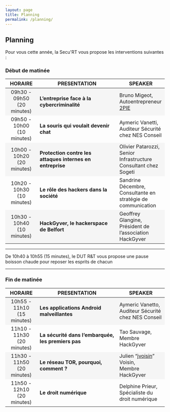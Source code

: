 ```yaml
---
layout: page
title: Planning
permalink: /planning/
---
```


## Planning

Pour vous cette année, la Secu'RT vous propose les interventions suivantes :

### Début de matinée

<table>
  <thead>
    <tr>
      <th style="text-align: center; width: 20%">HORAIRE</th>
      <th style="width: 50%">PRESENTATION</th>
      <th style="width: 30%">SPEAKER</th>
    </tr>
  </thead>
  <tbody>
    <tr style="background-color: #f5f5f5;">
      <td style="text-align: center">09h30 - 09h50 <br>(20 minutes)</td>
      <td><strong>L’entreprise face à la cybercriminalité</strong></td>
      <td>Bruno Migeot,<br>Autoentrepreneur <a href="http://www.2pie.fr/">2PIE</a></td>
    </tr>
    <tr>
      <td style="text-align: center">09h50 - 10h00 <br>(10 minutes)</td>
      <td><strong>La souris qui voulait devenir chat</strong></td>
      <td>Aymeric Vanetti,<br>Auditeur Sécurité chez NES Conseil</td>
    </tr>
    <tr style="background-color: #f5f5f5;">
      <td style="text-align: center">10h00 - 10h20 <br>(20 minutes)</td>
      <td><strong>Protection contre les attaques internes en entreprise</strong></td>
      <td>Olivier Patarozzi,<br>Senior Infrastructure Consultant chez Sogeti</td>
    </tr>
    <tr>
      <td style="text-align: center">10h20 - 10h30 <br>(10 minutes)</td>
      <td><strong>Le rôle des hackers dans la société</strong></td>
      <td>Sandrine Décembre,<br>Consultante en stratégie de communication</td>
    </tr>
    <tr style="background-color: #f5f5f5;">
      <td style="text-align: center">10h30 - 10h40 <br>(10 minutes)</td>
      <td><strong>HackGyver, le hackerspace de Belfort</strong></td>
      <td>Geoffrey Glangine,<br>Président de l’association HackGyver</td>
    </tr>
  </tbody>
</table>

<div>
    <hr>
    <p>De 10h40 à 10h55 (15 minutes), le DUT R&amp;T vous propose une pause boisson chaude pour reposer les esprits de chacun</p>
    <hr>
</div>

### Fin de matinée

<table>
  <thead>
    <tr>
      <th style="text-align: center; width: 20%">HORAIRE</th>
      <th style="width: 50%">PRESENTATION</th>
      <th style="width: 30%">SPEAKER</th>
    </tr>
  </thead>
  <tbody>
    <tr style="background-color: #f5f5f5;">
      <td style="text-align: center">10h55 - 11h10 <br>(15 minutes)</td>
      <td><strong>Les applications Android malveillantes</strong></td>
      <td>Aymeric Vanetto,<br>Auditeur Sécurité chez NES Conseil</td>
    </tr>
    <tr>
      <td style="text-align: center">11h10 - 11h30 <br>(20 minutes)</td>
      <td><strong>La sécurité dans l’embarquée, les premiers pas</strong></td>
      <td>Tao Sauvage,<br>Membre HackGyver</td>
    </tr>
    <tr style="background-color: #f5f5f5;">
      <td style="text-align: center">11h30 - 11h50 <br>(20 minutes)</td>
      <td><strong>Le réseau TOR, pourquoi, comment ?</strong></td>
      <td>Julien “<a href="https://dustri.org/">jvoisin</a>” Voisin,<br>Membre HackGyver</td>
    </tr>
    <tr>
      <td style="text-align: center">11h50 - 12h10 <br>(20 minutes)</td>
      <td><strong>Le droit numérique</strong></td>
      <td>Delphine Prieur,<br>Spécialiste du droit numérique</td>
    </tr>
  </tbody>
</table>
